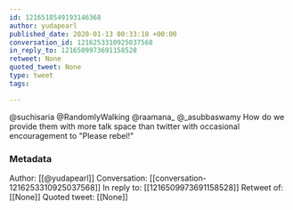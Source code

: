 ```yaml
---
id: 1216518549193146368
author: yudapearl
published_date: 2020-01-13 00:33:18 +00:00
conversation_id: 1216253310925037568
in_reply_to: 1216509973691158528
retweet: None
quoted_tweet: None
type: tweet
tags:

---
```


@suchisaria @RandomlyWalking @raamana_ @_asubbaswamy How do we provide them with more talk space than twitter with occasional encouragement to "Please rebel!"

### Metadata

Author: [[@yudapearl]]
Conversation: [[conversation-1216253310925037568]]
In reply to: [[1216509973691158528]]
Retweet of: [[None]]
Quoted tweet: [[None]]
